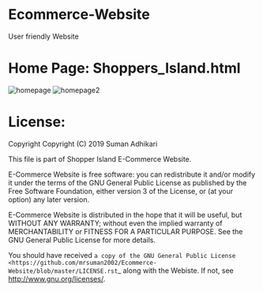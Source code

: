 # Ecommerce-Website
User friendly Website

Home Page: Shoppers_Island.html
================================

![homepage](https://user-images.githubusercontent.com/17720669/57554579-6f58d900-7337-11e9-8b48-7fb64a5ef4a0.PNG)
![homepage2](https://user-images.githubusercontent.com/17720669/57554872-39682480-7338-11e9-9d43-8651321deb36.PNG)

License:
===========
Copyright Copyright (C) 2019 Suman Adhikari

This file is part of Shopper Island E-Commerce Website.

E-Commerce Website is free software: you can redistribute it and/or modify it under the terms of the GNU General Public License as published by the Free Software Foundation, either version 3 of the License, or (at your option) any later version.

E-Commerce Website is distributed in the hope that it will be useful, but WITHOUT ANY WARRANTY; without even the implied warranty of MERCHANTABILITY or FITNESS FOR A PARTICULAR PURPOSE. See the GNU General Public License for more details.

You should have received  `a copy of the GNU General Public License <https://github.com/mrsuman2002/Ecommerce-Website/blob/master/LICENSE.rst`_ along with the Webiste. If not, see http://www.gnu.org/licenses/.
